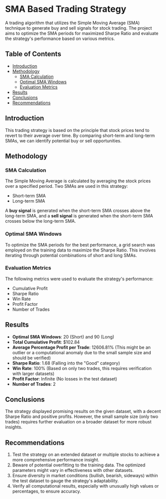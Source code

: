 # SMA Based Trading Strategy

A trading algorithm that utilizes the Simple Moving Average (SMA) technique to generate buy and sell signals for stock trading. The project aims to optimize the SMA periods for maximized Sharpe Ratio and evaluate the strategy's performance based on various metrics.

## Table of Contents

- [Introduction](#introduction)
- [Methodology](#methodology)
  - [SMA Calculation](#sma-calculation)
  - [Optimal SMA Windows](#optimal-sma-windows)
  - [Evaluation Metrics](#evaluation-metrics)
- [Results](#results)
- [Conclusions](#conclusions)
- [Recommendations](#recommendations)

## Introduction

This trading strategy is based on the principle that stock prices tend to revert to their average over time. By comparing short-term and long-term SMAs, we can identify potential buy or sell opportunities.

## Methodology

### SMA Calculation

The Simple Moving Average is calculated by averaging the stock prices over a specified period. Two SMAs are used in this strategy:
- Short-term SMA
- Long-term SMA

A **buy signal** is generated when the short-term SMA crosses above the long-term SMA, and a **sell signal** is generated when the short-term SMA crosses below the long-term SMA.

### Optimal SMA Windows

To optimize the SMA periods for the best performance, a grid search was employed on the training data to maximize the Sharpe Ratio. This involves iterating through potential combinations of short and long SMAs.

### Evaluation Metrics

The following metrics were used to evaluate the strategy's performance:
- Cumulative Profit
- Sharpe Ratio
- Win Rate
- Profit Factor
- Number of Trades

## Results

- **Optimal SMA Windows**: 20 (Short) and 90 (Long)
- **Total Cumulative Profit**: $102.84
- **Average Percentage Profit per Trade**: 12606.81% (This might be an outlier or a computational anomaly due to the small sample size and should be verified)
- **Sharpe Ratio**: 1.68 (Falling into the "Good" category)
- **Win Rate**: 100% (Based on only two trades, this requires verification with larger datasets)
- **Profit Factor**: Infinite (No losses in the test dataset)
- **Number of Trades**: 2

## Conclusions

The strategy displayed promising results on the given dataset, with a decent Sharpe Ratio and positive profits. However, the small sample size (only two trades) requires further evaluation on a broader dataset for more robust insights.

## Recommendations

1. Test the strategy on an extended dataset or multiple stocks to achieve a more comprehensive performance insight.
2. Beware of potential overfitting to the training data. The optimized parameters might vary in effectiveness with other datasets.
3. Ensure diversity in market conditions (bullish, bearish, sideways) within the test dataset to gauge the strategy's adaptability.
4. Verify all computational results, especially with unusually high values or percentages, to ensure accuracy.
